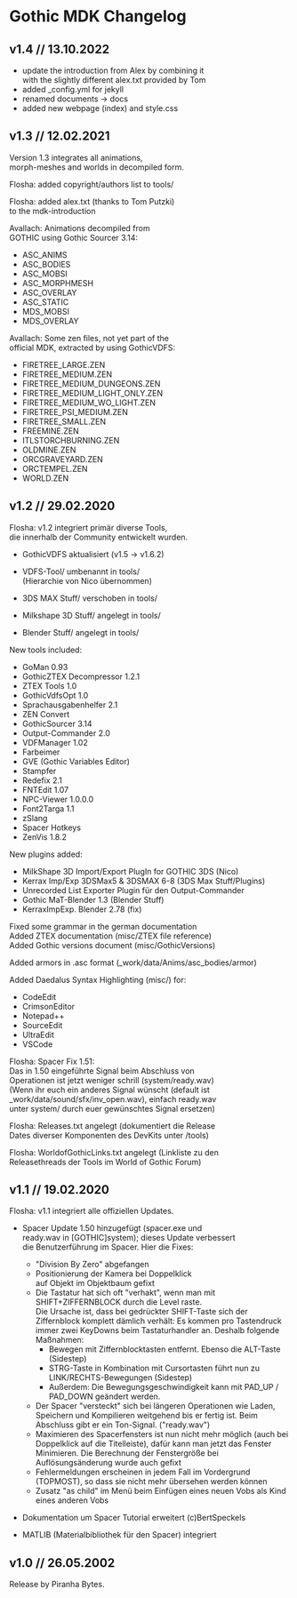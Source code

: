 # Gothic MDK Changelog


## v1.4 // 13.10.2022

* update the introduction from Alex by combining it  
  with the slightly different alex.txt provided by Tom
* added _config.yml for jekyll
* renamed documents -> docs
* added new webpage (index) and style.css


## v1.3 // 12.02.2021

Version 1.3 integrates all animations,  
morph-meshes and worlds in decompiled form.

Flosha: added copyright/authors list to tools/

Flosha: added alex.txt (thanks to Tom Putzki)  
        to the mdk-introduction

Avallach: Animations decompiled from  
GOTHIC using Gothic Sourcer 3.14:
  * ASC_ANIMS 
  * ASC_BODIES 
  * ASC_MOBSI 
  * ASC_MORPHMESH
  * ASC_OVERLAY
  * ASC_STATIC
  * MDS_MOBSI
  * MDS_OVERLAY

Avallach: Some zen files, not yet part of the  
official MDK, extracted by using GothicVDFS:
  * FIRETREE_LARGE.ZEN
  * FIRETREE_MEDIUM.ZEN
  * FIRETREE_MEDIUM_DUNGEONS.ZEN
  * FIRETREE_MEDIUM_LIGHT_ONLY.ZEN
  * FIRETREE_MEDIUM_WO_LIGHT.ZEN
  * FIRETREE_PSI_MEDIUM.ZEN
  * FIRETREE_SMALL.ZEN
  * FREEMINE.ZEN
  * ITLSTORCHBURNING.ZEN
  * OLDMINE.ZEN
  * ORCGRAVEYARD.ZEN
  * ORCTEMPEL.ZEN
  * WORLD.ZEN


## v1.2 // 29.02.2020

Flosha: v1.2 integriert primär diverse Tools,  
die innerhalb der Community entwickelt wurden.

* GothicVDFS aktualisiert (v1.5 -> v1.6.2)

* VDFS-Tool/ umbenannt in tools/  
  (Hierarchie von Nico übernommen) 

* 3DS MAX Stuff/ verschoben in tools/
* Milkshape 3D Stuff/ angelegt in tools/
* Blender Stuff/ angelegt in tools/

New tools included:  
  * GoMan 0.93 
  * GothicZTEX Decompressor 1.2.1 
  * ZTEX Tools 1.0
  * GothicVdfsOpt 1.0                                
  * Sprachausgabenhelfer 2.1
  * ZEN Convert
  * GothicSourcer 3.14 
  * Output-Commander 2.0
  * VDFManager 1.02 
  * Farbeimer
  * GVE (Gothic Variables Editor)
  * Stampfer 
  * Redefix 2.1 
  * FNTEdit 1.07
  * NPC-Viewer 1.0.0.0
  * Font2Targa 1.1
  * zSlang
  * Spacer Hotkeys
  * ZenVis 1.8.2

New plugins added:  
  * MilkShape 3D Import/Export PlugIn for GOTHIC 3DS (Nico)
  * Kerrax Imp/Exp 3DSMax5 & 3DSMAX 6-8 (3DS Max Stuff/Plugins)
  * Unrecorded List Exporter Plugin für den Output-Commander
  * Gothic MaT-Blender 1.3 (Blender Stuff)
  * KerraxImpExp. Blender 2.78 (fix)

Fixed some grammar in the german documentation  
Added ZTEX documentation (misc/ZTEX file reference)  
Added Gothic versions document (misc/GothicVersions) 

Added armors in .asc format (_work/data/Anims/asc_bodies/armor)  

Added Daedalus Syntax Highlighting (misc/) for:
  * CodeEdit
  * CrimsonEditor
  * Notepad++
  * SourceEdit
  * UltraEdit
  * VSCode

Flosha: Spacer Fix 1.51:  
  Das in 1.50 eingeführte Signal beim Abschluss von  
  Operationen ist jetzt weniger schrill (system/ready.wav)  
  (Wenn ihr euch ein anderes Signal wünscht (default ist  
  _work/data/sound/sfx/inv_open.wav), einfach ready.wav  
  unter system/ durch euer gewünschtes Signal ersetzen)  

Flosha: Releases.txt angelegt (dokumentiert die Release  
  Dates diverser Komponenten des DevKits unter /tools)  

Flosha: WorldofGothicLinks.txt angelegt (Linkliste zu den  
  Releasethreads der Tools im World of Gothic Forum)  


## v1.1 // 19.02.2020

Flosha: v1.1 integriert alle offiziellen Updates.

* Spacer Update 1.50 hinzugefügt (spacer.exe und  
  ready.wav in [GOTHIC]system); dieses Update verbessert  
  die Benutzerführung im Spacer. Hier die Fixes:  
     - "Division By Zero" abgefangen
     - Positionierung der Kamera bei Doppelklick  
       auf Objekt im Objektbaum gefixt
     - Die Tastatur hat sich oft "verhakt", wenn man mit  
         SHIFT+ZIFFERNBLOCK durch die Level raste.  
         Die Ursache ist, dass bei gedrückter SHIFT-Taste sich der 
         Ziffernblock komplett dämlich verhält: 
         Es kommen pro Tastendruck immer zwei KeyDowns beim 
         Tastaturhandler an. Deshalb folgende Maßnahmen:
         - Bewegen mit Ziffernblocktasten entfernt. 
           Ebenso die ALT-Taste (Sidestep)
         - STRG-Taste in Kombination mit Cursortasten führt nun zu 
           LINK/RECHTS-Bewegungen (Sidestep)
         - Außerdem: Die Bewegungsgeschwindigkeit kann mit PAD_UP 
           / PAD_DOWN geändert werden.
     - Der Spacer "versteckt" sich bei längeren Operationen wie 
       Laden, Speichern und Kompilieren weitgehend bis er fertig 
       ist. Beim Abschluss gibt er ein Ton-Signal. ("ready.wav")
     - Maximieren des Spacerfensters ist nun nicht mehr möglich 
       (auch bei Doppelklick auf die Titelleiste), dafür kann man 
       jetzt das Fenster Minimieren. Die Berechnung der 
       Fenstergröße bei Auflösungsänderung wurde auch gefixt
     - Fehlermeldungen erscheinen in jedem Fall im Vordergrund 
       (TOPMOST), so dass sie nicht mehr übersehen werden können
     - Zusatz "as child" im Menü beim Einfügen eines neuen Vobs 
       als Kind eines anderen Vobs

* Dokumentation um Spacer Tutorial erweitert (c)BertSpeckels

* MATLIB (Materialbibliothek für den Spacer) integriert


## v1.0 // 26.05.2002

Release by Piranha Bytes.
